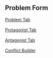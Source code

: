## Problem Form ##
[Problem Tab](Problem_Tab.md) <br/><br/>
[Protagonist Tab](Protagonist_Tab.md) <br/><br/>
[Antagonist Tab](Antagonist_Tab.md) <br/><br/>
[Conflict Builder](Conflict_Builder.md) <br/><br/>

